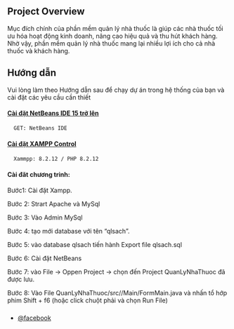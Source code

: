 ## Project Overview

Mục đích chính của phần mềm quản lý nhà thuốc là giúp các nhà thuốc tối ưu hóa hoạt động kinh doanh, nâng cao hiệu quả và thu hút khách hàng. Nhờ vậy, phần mềm quản lý nhà thuốc mang lại nhiều lợi ích cho cả nhà thuốc và khách hàng.

## Hướng dẫn

Vui lòng làm theo Hướng dẫn sau để chạy dự án trong hệ thống của bạn và cài đặt các yêu cầu cần thiết

#### [Cài đặt NetBeans IDE 15 trở lên](https://netbeans.apache.org/front/main/index.html)

```https://netbeans.apache.org/front/main/index.html
  GET: NetBeans IDE
```

#### [Cài đặt XAMPP Control](https://www.apachefriends.org/download.html) 

```https://www.apachefriends.org/download.html
  Xammpp: 8.2.12 / PHP 8.2.12
```

#### Cài đăt chương trinh: 

Bước1: Cài đặt Xampp. 

Bước 2: Strart Apache và MySql 

Bước 3: Vào Admin MySql 

Bước 4: tạo mới database với tên “qlsach”. 

Bước 5: vào database qlsach tiến hành Export file qlsach.sql 

Bước 6: Cài đặt NetBeans 

Bước 7: vào File -> Oppen Project -> chọn đến Project QuanLyNhaThuoc đã được lưu. 

Bước 8: Vào File QuanLyNhaThuoc/src//Main/FormMain.java và nhấn tổ hớp phim Shift + f6 (hoặc click chuột phải và chọn Run File) 




###
- [@facebook](https://www.facebook.com/profile.php?id=100013048007888)

